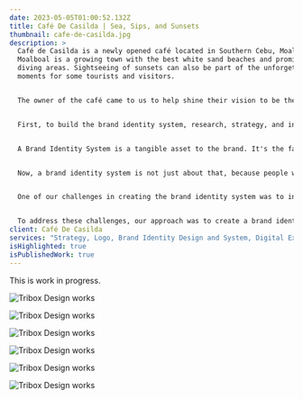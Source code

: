 ```yaml
---
date: 2023-05-05T01:00:52.132Z
title: Café De Casilda | Sea, Sips, and Sunsets
thumbnail: cafe-de-casilda.jpg
description: >
  Café de Casilda is a newly opened café located in Southern Cebu, Moalboal.
  Moalboal is a growing town with the best white sand beaches and prominent
  diving areas. Sightseeing of sunsets can also be part of the unforgettable
  moments for some tourists and visitors.


  The owner of the café came to us to help shine their vision to be the first café in Moalboal to offer a premium experience through their customer service, drinks, and food. The café is strategically located near the shoreline on owned land and white sand beaches. 


  First, to build the brand identity system, research, strategy, and insights must be crafted before we create the identity system. These data that we gathered will help us shape the essence of the brand through the brand identity system. So, research, strategy, and insights are the first things to do when creating the system.


  A Brand Identity System is a tangible asset to the brand. It's the face that will encourage people to say, "Please try me." The messaging, color, imagery, and character will be the primary means of communication to reach your target market. 


  Now, a brand identity system is not just about that, because people want a more meaningful connection or empathy, from entering the shop, making a purchase, and even when they are at home. They want to feel connected to the brand as often as they can. That's why after-sales customer service is a must to extend the brand identity system of a brand. It's no longer just about tangible assets; connections matter too.


  One of our challenges in creating the brand identity system was to incorporate the image portrait of their late grandmother, as we were not accustomed to creating that kind of identity. The owner wanted to honor his mother by including her face as a symbol of the café.


  To address these challenges, our approach was to create a brand identity that looks and feels classic. This means the brand will appear as if it has been in operation for 30-50 years. To provide a solution, we first selected a customized font that feels classic, authentic, and luxurious, and incorporated the mascot of their late grandmother. The owner was very pleased with the result from the beginning to the end, along with the tagline "Sea, Sips, and Sunsets."
client: Café De Casilda
services: "Strategy, Logo, Brand Identity Design and System, Digital Experience, "
isHighlighted: true
isPublishedWork: true
---
```

T﻿his is work in progress.

![Tribox Design works](cdc-billboard.jpg)

![Tribox Design works](cdc.jpg)

![Tribox Design works](cdc-chair.jpg)

![Tribox Design works](cdc-instagram-2.jpg)

![Tribox Design works](cdc-polo.jpg)

![Tribox Design works](cdc-id.jpg)

![]()